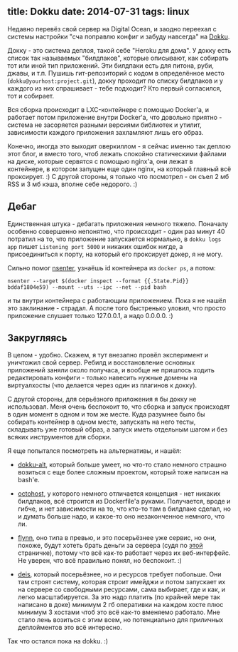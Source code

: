 title: Dokku
date: 2014-07-31
tags: linux
----

Недавно перевëз свой сервер на Digital Ocean, и заодно переехал с системы
настройки "сча поправлю конфиг и забуду навсегда" на
[Dokku](https://github.com/progrium/dokku).

Докку - это система деплоя, такой себе "Heroku для дома". У докку есть список
так называемых "билдпаков", которые описывают, как собирать тот или иной тип
приложений. Эти билдпаки есть для питона, руби, джавы, и т.п. Пушишь
гит-репозиторий с кодом в определëнное место (`dokku@yourhost:project.git`),
докку проходит по списку билдпаков и у каждого из них спрашивает - тебе
подходит? Кто первый согласился, тот и собирает.

Вся сборка происходит в LXC-контейнере с помощью Docker'а, и работает потом
приложение внутри Docker'a, что довольно приятно - система не засоряется разными
версиями библиотек и утилит, зависимости каждого приложения захламляют лишь его
образ.

Конечно, иногда это выходит оверкиллом - я сейчас именно так деплою этот блог, и
вместо того, чтоб лежать спокойно статическими файлами на диске, которые
сервятся с помощью nginx'a, они лежат в контейнере, в котором запущен еще один
nginx, на который главный всë проксирует. :) С другой стороны, я только что
посмотрел - он съел 2 мб RSS и 3 мб кэша, вполне себе недорого. :)

## Дебаг

Единственная штука - дебагать приложения немного тяжело. Поначалу особенно
совершенно непонятно, что происходит - один раз минут 40 потратил на то, что
приложение запускается нормально, в `dokku logs app` пишет `Listening port 5000`
и никаких ошибок нигде, а присоединиться к порту, на который его проксирует
докер, я не могу.

Сильно помог [nsenter](https://github.com/jpetazzo/nsenter), узнаëшь id
контейнера из `docker ps`, а потом:

```
nsenter --target $(docker inspect --format {{.State.Pid}} bddaf1804e59) --mount --uts --ipc --net --pid bash
```

и ты внутри контейнера с работающим приложением. Пока я не нашëл это
заклинание - страдал. А после того быстренько уловил, что просто приложение
слушает только 127.0.0.1, а надо 0.0.0.0. :)

## Закругляясь

В целом - удобно. Скажем, я тут внезапно провëл эксперимент и уничтожил свой
сервер. Ребилд и восстановление основных приложений заняли около получаса, и
вообще не пришлось ходить редактировать конфиги - только навесить нужные домены
на виртуалхосты (что делается через один из плагинов к докку).

С другой стороны, для серьëзного приложения я бы докку не использовал. Меня
очень беспокоит то, что сборка и запуск происходят в один момент в одном и том
же месте. Куда разумнее было бы собирать контейнер в одном месте, запускать на
него тесты, складывать уже готовый образ, а запуск иметь отдельным шагом и без
всяких инструментов для сборки.

Я еще попытался посмотреть на альтернативы, и нашëл:

- [dokku-alt](https://github.com/dokku-alt/dokku-alt), который больше умеет, но
что-то стало немного страшно возиться с еще более сложным проектом, который тоже
написан на bash'e.

- [octohost](http://octohost.io/), у которого немного отличается концепция - нет
никаких билдпаков, всë строится из Dockerfile'а руками. Получается, вроде и
гибче, и нет зависимости на то, что кто-то там в билдпаке сделал, но и думать
больше надо, и какое-то оно незаконченное немного, что ли.

- [flynn](http://flynn.io/), оно типа в превью, и это посерьëзнее уже сервис, но
они, похоже, будут хотеть брать деньги за сервера (судя по [этой][1] страничке),
потому что всë как-то работает через их веб-интерфейс. Не уверен, что всë
правильно понял, но беспокоит. :)

[1]: http://monosnap.com/image/wJX1s4W7Srzv4id1nqARGLSeruBdZf

- [deis](http://deis.io/), который посерьëзнее, но и ресурсов требует
побольше. Они там строят систему, которая строит имейджи и потом запускает их на
сервере со свободными ресурсами, сама выбирает, где и как, и легко
масштабируется. За это надо платить (по крайней мере так написано в доке)
минимум 2 гб оперативки на каждом хосте плюс минимум 3 хостами чтоб это всë
как-то вменяемо работало. Мне стало лень возиться с этим всем, но потенциально
для приличных деплойментов это всë интересно.

Так что остался пока на dokku. :)
